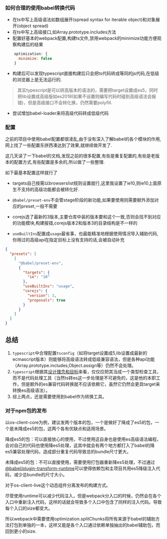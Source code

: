 ### 如何合理的使用babel转换代码


+ 在ts中写上高级语法如数组展开(spread syntax for iterable object)和对象展开(object spread)
+ 在ts中写上高级接口,如Array.prototype.includes方法
+ 配置好基本的webpack配置,构建ts文件,禁用webpack的minimize功能方便观察构建后的结果
```javascript
    optimization: {
      minimize: false
    }
```
+ 构建后可以发现typescript直接构建后只会把ts代码转成等同的js代码,在低级的浏览器上是无法运行的.
> 其实typescript是可以转高版本的语法的，需要把target设置成es5，同时把lib设置成高级版如es2018(如果不设置则编写代码时碰到高级语法会报错)，但是高级接口不会转化换，仍然需要polyfill.

+ 尝试增加babel-loader来将高级代码转成低级代码

### 配置
之前的项目中使用babel配置都很凌乱,由于没有深入了解babel的各个模块的作用,网上找了一些配置东拼西凑达到了效果,就继续做开发了.

这几天读了一下babel的文档,发现之前的很多配置,有些是重复配置的,有些是老版本的配置方式,有些配置是多余的,所以做了一些整理.

如下最基本配置这样就行了
+ targets自己按需以browserslist规则设置就行,这里我设置了ie10,则ie10上面原生不支持的高级功能都会被转化好.
+  `@babel/preset-env`不会管stage阶段的新功能,如果要使用则需要额外添加对应的preset,一般不需要
+ corejs选了最新的3版本,主要仓库中装的版本要和这个一致,否则会找不到对应的功能模块,构建报错,corejs版本2和版本3的目录结构是不一样的

+ `useBuiltIns`配置成`usage`最省事，也最能精准地根据使用情况导入辅助代码,你用过的高级api在指定目标上没有支持的话,会被自动补充

```json
{
  "presets": [
    [
      "@babel/preset-env",
      {
        "targets": {
          "ie": "10"
        },
        "useBuiltIns": "usage",
        "corejs": {
          "version": 3,
          "proposals": true
        }
      }
    ]
  ]
}

```

## 总结

1. `typescript`中合理配置`tsconfig`（如将target设置成5,lib设置成最新的ecmascript版本）则能够将高级语法转成低级兼容语法，但是各种api功能（Array.prototype.includes,Object.assign等）仍然不会处理。
2. `typescript`根据其[设计理念和目标](https://github.com/Microsoft/TypeScript/wiki/TypeScript-Design-Goals#non-goals)来看，仅仅应把其当成一个类型检查工具，而不是代码处理工具（当然ts转es这一步处理是不可避免的，这是他的本职工作，但是额外的es兼容代码转换就不应该依赖它，虽然它仍然会更具target来转换es高级语法）。
3. 综上两点，还是需要使用到babel作为转换工具。


### 对于npm包的发布
以os-client-core为例，建议发两个版本的包，一个是做好了降成了es5的包，一个是未降成es5的包，这两个各有优缺点和适用场景。

降成es5的包：可以直接放心的使用，不过使用这自身也是使用es高级语法编程，会对自己的代码也使用降es5处理，这其中就会有两个地方都打入了babel的降es5兼容处理代码，造成部分重复代码导致总的bundle尺寸更大。

未降成es5的包：不可以直接使用，需要使用打包器重新降es5处理，不过通过[@babel/plugin-transform-runtime](https://babeljs.io/docs/en/babel-plugin-transform-runtime)可以使得依赖包和主项目共用es5降级注入代码，减少总bundle的尺寸大小。

对于os-client-live这个动态组件分离发布的构建方式。

尽管使用runtime可以减少代码注入，但是webpack分入口的时候，仍然会在各个入口中重新注入代码，这样的话就会导致多个入口中包含了同样的注入代码。导致每个入口的size都变大。

所以webpack中需要使用optimization.splitChunks将所有来源于babel的辅助方法打包到单独的一本，这样又能是各个入口通过依赖单独抽出的babel辅助包，而回到更小的size.



